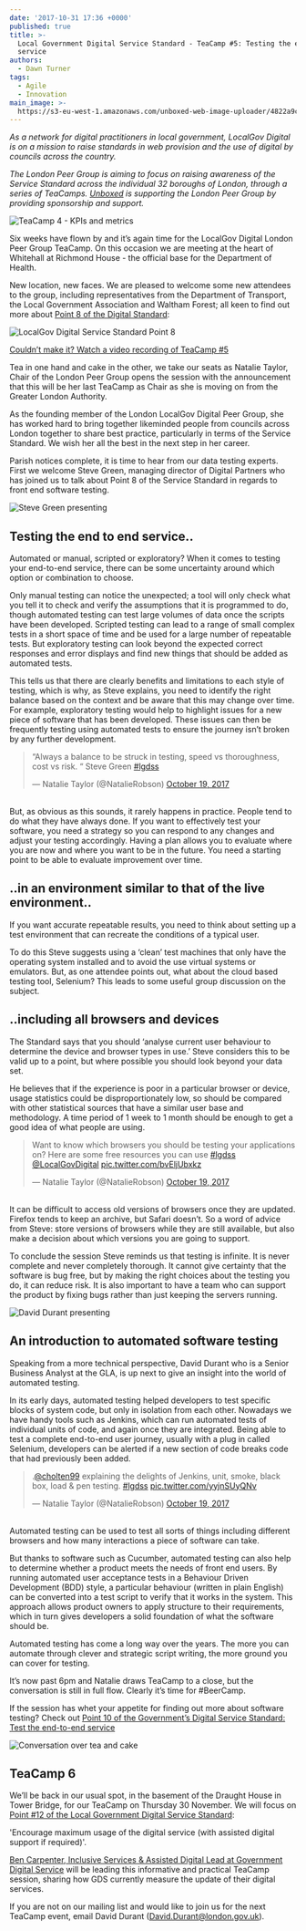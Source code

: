 ```yaml
---
date: '2017-10-31 17:36 +0000'
published: true
title: >-
  Local Government Digital Service Standard - TeaCamp #5: Testing the end-to-end
  service 
authors:
  - Dawn Turner
tags:
  - Agile
  - Innovation
main_image: >-
  https://s3-eu-west-1.amazonaws.com/unboxed-web-image-uploader/4822a9c927e36cbbc89c52daa71ca268.jpg
---
```


<i>As a network for digital practitioners in local government, LocalGov Digital is on a mission to raise standards in web provision and the use of digital by councils across the country.<br/>

The London Peer Group is aiming to focus on raising awareness of the Service Standard across the individual 32 boroughs of London, through a series of TeaCamps. [Unboxed](https://unboxed.co/) is supporting the London Peer Group by providing sponsorship and support.</i><br/>

![TeaCamp 4 - KPIs and metrics](https://s3-eu-west-1.amazonaws.com/unboxed-web-image-uploader/2be97330956688953089486fa0ebf6b3.png)

Six weeks have flown by and it’s again time for the LocalGov Digital London Peer Group TeaCamp. On this occasion we are meeting at the heart of Whitehall at Richmond House - the official base for the Department of Health.

New location, new faces. We are pleased to welcome some new attendees to the group, including representatives from the Department of Transport, the Local Government Association and Waltham Forest; all keen to find out more about [Point 8 of the Digital Standard](http://localgovdigital.info/localgov-digital-makers/outputs/local-government-digital-service-standard/standard/8/):

![LocalGov Digital Service Standard Point 8](https://s3-eu-west-1.amazonaws.com/unboxed-web-image-uploader/31f0d91b7e0d879d4bc65936d148cb2a.png)

[Couldn’t make it? Watch a video recording of TeaCamp #5](https://www.youtube.com/watch?v=marezpAuGGo)

Tea in one hand and cake in the other, we take our seats as Natalie Taylor, Chair of the London Peer Group opens the session with the announcement that this will be her last TeaCamp as Chair as she is moving on from the Greater London Authority.  

As the founding member of the London LocalGov Digital Peer Group, she has worked hard to bring together likeminded people from councils across London together to share best practice, particularly in terms of the Service Standard. We wish her all the best in the next step in her career.

Parish notices complete, it is time to hear from our data testing experts. First we welcome Steve Green, managing director of Digital Partners who has joined us to talk about Point 8 of the Service Standard in regards to front end software testing.

![Steve Green presenting](https://s3-eu-west-1.amazonaws.com/unboxed-web-image-uploader/356111439289e6dc3528820790cab0e2.jpg)

## Testing the end to end service..

Automated or manual, scripted or exploratory? When it comes to testing your end-to-end service, there can be some uncertainty around which option or combination to choose.

Only manual testing can notice the unexpected; a tool will only check what you tell it to check and verify the assumptions that it is programmed to do, though automated testing can test large volumes of data once the scripts have been developed. Scripted testing can lead to a range of small complex tests in a short space of time and be used for a large number of repeatable tests. But exploratory testing can look beyond the expected correct responses and error displays and find new things that should be added as automated tests.

This tells us that there are clearly benefits and limitations to each style of testing, which is why, as Steve explains, you need to identify the right balance based on the context and be aware that this may change over time. For example, exploratory testing would help to highlight issues for a new piece of software that has been developed. These issues can then be frequently testing using automated tests to ensure the journey isn’t broken by any further development.
</br>
<blockquote class="twitter-tweet tw-align-center"><p lang="en" dir="ltr">“Always a balance to be struck in testing, speed vs thoroughness, cost vs risk. “ Steve Green <a href="https://twitter.com/hashtag/lgdss?src=hash&amp;ref_src=twsrc%5Etfw">#lgdss</a></p>&mdash; Natalie Taylor (@NatalieRobson) <a href="https://twitter.com/NatalieRobson/status/921046721727262721?ref_src=twsrc%5Etfw">October 19, 2017</a></blockquote> <script async src="https://platform.twitter.com/widgets.js" charset="utf-8"></script> 
</br>
But, as obvious as this sounds, it rarely happens in practice. People tend to do what they have always done. If you want to effectively test your software, you need a strategy so you can respond to any changes and adjust your testing accordingly. Having a plan allows you to evaluate where you are now and where you want to be in the future. You need a starting point to be able to evaluate improvement over time.

## ..in an environment similar to that of the live environment..

If you want accurate repeatable results, you need to think about setting up a test environment that can recreate the conditions of a typical user.

To do this Steve suggests using a ‘clean’ test machines that only have the operating system installed and to avoid the use virtual systems or emulators. But, as one attendee points out, what about the cloud based testing tool, Selenium? This leads to some useful group discussion on the subject.

## ..including all browsers and devices

The Standard says that you should ‘analyse current user behaviour to determine the device and browser types in use.’ Steve considers this to be valid up to a point, but where possible you should look beyond your data set.

He believes that if the experience is poor in a particular browser or device, usage statistics could be disproportionately low, so should be compared with other statistical sources that have a similar user base and methodology. A time period of 1 week to 1 month should be enough to get a good idea of what people are using.
</br>
<blockquote class="twitter-tweet tw-align-center"><p lang="en" dir="ltr">Want to know which browsers you should be testing your applications on? Here are some free resources you can use <a href="https://twitter.com/hashtag/lgdss?src=hash&amp;ref_src=twsrc%5Etfw">#lgdss</a> <a href="https://twitter.com/LocalGovDigital?ref_src=twsrc%5Etfw">@LocalGovDigital</a> <a href="https://t.co/bvEljUbxkz">pic.twitter.com/bvEljUbxkz</a></p>&mdash; Natalie Taylor (@NatalieRobson) <a href="https://twitter.com/NatalieRobson/status/921046116296286208?ref_src=twsrc%5Etfw">October 19, 2017</a></blockquote> <script async src="https://platform.twitter.com/widgets.js" charset="utf-8"></script> 
</br>
It can be difficult to access old versions of browsers once they are updated. Firefox tends to keep an archive, but Safari doesn’t. So a word of advice from Steve: store versions of browsers while they are still available, but also make a decision about which versions you are going to support.

To conclude the session Steve reminds us that testing is infinite. It is never complete and never completely thorough. It cannot give certainty that the software is bug free, but by making the right choices about the testing you do, it can reduce risk. It is also important to have a team who can support the product by fixing bugs rather than just keeping the servers running.

![David Durant presenting](https://s3-eu-west-1.amazonaws.com/unboxed-web-image-uploader/a943b499349629f2010e9b47ef7162b0.jpg)

## An introduction to automated software testing

Speaking from a more technical perspective, David Durant who is a Senior Business Analyst at the GLA, is up next to give an insight into the world of automated testing.

In its early days, automated testing helped developers to test specific blocks of system code, but only in isolation from each other. Nowadays we have handy tools such as Jenkins, which can run automated tests of individual units of code, and again once they are integrated. Being able to test a complete end-to-end user journey, usually with a plug in called Selenium, developers can be alerted if a new section of code breaks code that had previously been added.
</br>
<blockquote class="twitter-tweet tw-align-center"><p lang="en" dir="ltr">.<a href="https://twitter.com/cholten99?ref_src=twsrc%5Etfw">@cholten99</a> explaining the delights of Jenkins, unit, smoke, black box, load &amp; pen testing. <a href="https://twitter.com/hashtag/lgdss?src=hash&amp;ref_src=twsrc%5Etfw">#lgdss</a> <a href="https://t.co/yyjnSUyQNv">pic.twitter.com/yyjnSUyQNv</a></p>&mdash; Natalie Taylor (@NatalieRobson) <a href="https://twitter.com/NatalieRobson/status/921056478227849217?ref_src=twsrc%5Etfw">October 19, 2017</a></blockquote> <script async src="https://platform.twitter.com/widgets.js" charset="utf-8"></script> 
</br>
Automated testing can be used to test all sorts of things including different browsers and how many interactions a piece of software can take.

But thanks to software such as Cucumber, automated testing can also help to determine whether a product meets the needs of front end users. By running automated user acceptance tests in a Behaviour Driven Development (BDD) style, a particular behaviour (written in plain English) can be converted into a test script to verify that it works in the system. This approach allows product owners to apply structure to their requirements, which in turn gives developers a solid foundation of what the software should be.

Automated testing has come a long way over the years. The more you can automate through clever and strategic script writing, the more ground you can cover for testing.

It’s now past 6pm and Natalie draws TeaCamp to a close, but the conversation is still in full flow. Clearly it’s time for #BeerCamp.

If the session has whet your appetite for finding out more about software testing? Check out [Point 10 of the Government’s Digital Service Standard: Test the end-to-end service](https://www.gov.uk/service-manual/service-standard/test-the-end-to-end-service)

![Conversation over tea and cake](https://s3-eu-west-1.amazonaws.com/unboxed-web-image-uploader/4822a9c927e36cbbc89c52daa71ca268.jpg)

## TeaCamp 6

We’ll be back in our usual spot, in the basement of the Draught House in Tower Bridge, for our TeaCamp on Thursday 30 November. We will focus on [Point #12 of the Local Government Digital Service Standard](http://localgovdigital.info/localgov-digital-makers/outputs/local-government-digital-service-standard/standard/12/):

'Encourage maximum usage of the digital service (with assisted digital support if required)'.

[Ben Carpenter, Inclusive Services & Assisted Digital Lead at Government Digital Service](https://www.linkedin.com/in/bencarpenter1975/) will be leading this informative and practical TeaCamp session, sharing how GDS currently measure the update of their digital services.

If you are not on our mailing list and would like to join us for the next TeaCamp event, email David Durant ([David.Durant@london.gov.uk](mailto:David.Durant@london.gov.uk)).